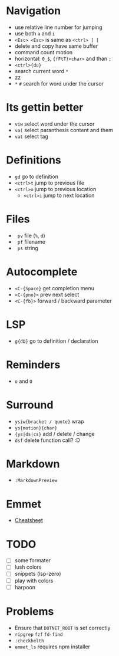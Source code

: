 # Navigation
 - use relative line number for jumping
 - use both `a` and `i`
 - `<Esc> <Esc>` is same as `<ctrl> [ [`
 - delete and copy have same buffer
 - command count motion
 - horizontal: `0_$`, `{fFtT}<char>` and than `;`
 - `<ctrl>{du}`
 - search current word `*`
 - zz
 - `*` `#` search for word under the cursor

# Its gettin better
 - `viw` select word under the cursor
 - `va(` select paranthesis content and them
 - `vat` select tag

# Definitions
 - `gd` go to definition
 - `<ctrl>t` jump to previous file
 - `<ctrl>o` jump to previous location
   * `<ctrl>i` jump to next location

# Files
 - ` pv` file (`%`, `d`)
 - ` pf` filename
 - ` ps` string

# Autocomplete
 - `<C-{Space}` get completion menu
 - `<C-{pno}>` prev next select
 - `<C-{fb}>` forward / backward parameter

# LSP
 - `g{dD}` go to definition / declaration

# Reminders
 - `o` and `O`

# Surround
 - `ysiw{bracket / quote}` wrap
 - `ys{motion}{char}`
 - `{ys|ds|cs}` add / delete / change
 - `dsf` delete function call? :D

# Markdown
 - `:MarkdownPreview`

# Emmet
 - [Cheatsheet](https://docs.emmet.io/cheat-sheet/)

# TODO
 - [ ] some formater
 - [ ] lush colors
 - [ ] snippets (lsp-zero)
 - [ ] play with colors
 - [ ] harpoon

# Problems
 - Ensure that `DOTNET_ROOT` is set correctly
 - `ripgrep` `fzf` `fd-find`
 - `:checkhelth`
 - `emmet_ls` requires npm installer
